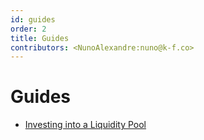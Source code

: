 ```yaml
---
id: guides
order: 2
title: Guides
contributors: <NunoAlexandre:nuno@k-f.co>
---
```


# Guides

- [Investing into a Liquidity Pool](#investing-into-a-liquidity-pool)